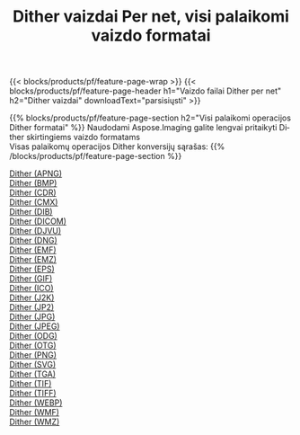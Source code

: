 ﻿---
title: Dither vaizdai Per net, visi palaikomi vaizdo formatai 
weight: 3920
url: /lt/net/dither 
lang: lt
langdirlevel: 2
locales: zh-hans,ja,it,ru,de,es,fr,nl,id,lt,pl,pt,vi,tr,ko,zh-hant,ar,hi,th,sv,cs,uk,he
description: Naudodami Aspose.Imaging galite lengvai sukurti Dither vaizdus per net
---

{{< blocks/products/pf/feature-page-wrap >}}
{{< blocks/products/pf/feature-page-header h1="Vaizdo failai Dither per net" h2="Dither vaizdai" downloadText="parsisiųsti" >}}


{{% blocks/products/pf/feature-page-section  h2="Visi palaikomi operacijos Dither formatai" %}}
Naudodami Aspose.Imaging galite lengvai pritaikyti Dither skirtingiems vaizdo formatams
<br/>
Visas palaikomų operacijos Dither konversijų sąrašas:
{{% /blocks/products/pf/feature-page-section %}}
<div class="container-fluid productfamilypage bg-gray">
    <div class="convertypes bg-gray agp-content section">
        <div class="container">
		<div class="row other-converters">
		    <div class='col-md-2 other-converter remove-lp remove-rp'><a href="/imaging/lt/net/dither/apng" >Dither (APNG)</a></div><div class='col-md-2 other-converter remove-lp remove-rp'><a href="/imaging/lt/net/dither/bmp" >Dither (BMP)</a></div><div class='col-md-2 other-converter remove-lp remove-rp'><a href="/imaging/lt/net/dither/cdr" >Dither (CDR)</a></div><div class='col-md-2 other-converter remove-lp remove-rp'><a href="/imaging/lt/net/dither/cmx" >Dither (CMX)</a></div><div class='col-md-2 other-converter remove-lp remove-rp'><a href="/imaging/lt/net/dither/dib" >Dither (DIB)</a></div><div class='col-md-2 other-converter remove-lp remove-rp'><a href="/imaging/lt/net/dither/dicom" >Dither (DICOM)</a></div><div class='col-md-2 other-converter remove-lp remove-rp'><a href="/imaging/lt/net/dither/djvu" >Dither (DJVU)</a></div><div class='col-md-2 other-converter remove-lp remove-rp'><a href="/imaging/lt/net/dither/dng" >Dither (DNG)</a></div><div class='col-md-2 other-converter remove-lp remove-rp'><a href="/imaging/lt/net/dither/emf" >Dither (EMF)</a></div><div class='col-md-2 other-converter remove-lp remove-rp'><a href="/imaging/lt/net/dither/emz" >Dither (EMZ)</a></div><div class='col-md-2 other-converter remove-lp remove-rp'><a href="/imaging/lt/net/dither/eps" >Dither (EPS)</a></div><div class='col-md-2 other-converter remove-lp remove-rp'><a href="/imaging/lt/net/dither/gif" >Dither (GIF)</a></div><div class='col-md-2 other-converter remove-lp remove-rp'><a href="/imaging/lt/net/dither/ico" >Dither (ICO)</a></div><div class='col-md-2 other-converter remove-lp remove-rp'><a href="/imaging/lt/net/dither/j2k" >Dither (J2K)</a></div><div class='col-md-2 other-converter remove-lp remove-rp'><a href="/imaging/lt/net/dither/jp2" >Dither (JP2)</a></div><div class='col-md-2 other-converter remove-lp remove-rp'><a href="/imaging/lt/net/dither/jpg" >Dither (JPG)</a></div><div class='col-md-2 other-converter remove-lp remove-rp'><a href="/imaging/lt/net/dither/jpeg" >Dither (JPEG)</a></div><div class='col-md-2 other-converter remove-lp remove-rp'><a href="/imaging/lt/net/dither/odg" >Dither (ODG)</a></div><div class='col-md-2 other-converter remove-lp remove-rp'><a href="/imaging/lt/net/dither/otg" >Dither (OTG)</a></div><div class='col-md-2 other-converter remove-lp remove-rp'><a href="/imaging/lt/net/dither/png" >Dither (PNG)</a></div><div class='col-md-2 other-converter remove-lp remove-rp'><a href="/imaging/lt/net/dither/svg" >Dither (SVG)</a></div><div class='col-md-2 other-converter remove-lp remove-rp'><a href="/imaging/lt/net/dither/tga" >Dither (TGA)</a></div><div class='col-md-2 other-converter remove-lp remove-rp'><a href="/imaging/lt/net/dither/tif" >Dither (TIF)</a></div><div class='col-md-2 other-converter remove-lp remove-rp'><a href="/imaging/lt/net/dither/tiff" >Dither (TIFF)</a></div><div class='col-md-2 other-converter remove-lp remove-rp'><a href="/imaging/lt/net/dither/webp" >Dither (WEBP)</a></div><div class='col-md-2 other-converter remove-lp remove-rp'><a href="/imaging/lt/net/dither/wmf" >Dither (WMF)</a></div><div class='col-md-2 other-converter remove-lp remove-rp'><a href="/imaging/lt/net/dither/wmz" >Dither (WMZ)</a></div>
                </div>
        </div>
    </div>
</div>
<br/>

